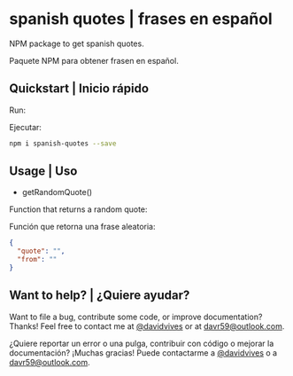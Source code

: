 # spanish quotes | frases en español

NPM package to get spanish quotes.

Paquete NPM para obtener frasen en español.

## Quickstart | Inicio rápido

Run:

Ejecutar:

```bash
npm i spanish-quotes --save
```

## Usage | Uso

* getRandomQuote()

Function that returns a random quote:

Función que retorna una frase aleatoria:

```json
{
  "quote": "",
  "from": ""
}
```

## Want to help? | ¿Quiere ayudar?

Want to file a bug, contribute some code, or improve documentation? Thanks! Feel free to contact me at [@davidvives](https://twitter.com/davidvives) or at davr59@outlook.com.

¿Quiere reportar un error o una pulga, contribuir con código o mejorar la documentación? ¡Muchas gracias! Puede contactarme a [@davidvives](https://twitter.com/davidvives) o a davr59@outlook.com.
